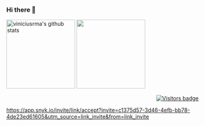 ### Hi there 👋

<p align="left">
  <img height="180em" src="https://github-readme-stats.vercel.app/api?username=caputomarcos&show_icons=true&theme=dracula" alt="viniciusrma's github stats" />
  <img height="180em" src="https://github-readme-stats.vercel.app/api/top-langs/?username=caputomarcos&layout=compact&langs_count=16&theme=dracula"/>
</p>

<p align="right">
  <a href="https://badges.pufler.dev">
    <img src="https://badges.pufler.dev/visits/caputomarcos/caputomarcos" alt="Visitors badge" />
  </a>
</p>


<!--
**caputomarcos/caputomarcos** is a ✨ _special_ ✨ repository because its `README.md` (this file) appears on your GitHub profile.

Here are some ideas to get you started:

- 🔭 I’m currently working on ...
- 🌱 I’m currently learning ...
- 👯 I’m looking to collaborate on ...
- 🤔 I’m looking for help with ...
- 💬 Ask me about ...
- 📫 How to reach me: ...
- 😄 Pronouns: ...
- ⚡ Fun fact: ...
-->
https://app.snyk.io/invite/link/accept?invite=c1375d57-3d46-4efb-bb78-4de23ed61605&utm_source=link_invite&from=link_invite
